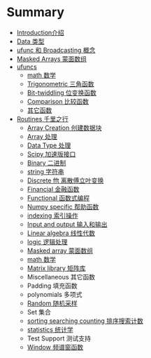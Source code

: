 # Summary

* [Introduction介绍](README.md)
* [Data 类型](chapter1.md)
* [ufunc 和 Broadcasting 概念](ufunc-broadcasting.md)
* [Masked Arrays 蒙面数组](masked-arrays.md)
* [ufuncs](ufuncs.md)
  * [math 数学](ufuncs/math.md)
  * [Trigonometric 三角函数](ufuncs/trigonometric.md)
  * [Bit-twiddling 位变换函数](ufuncs/bit-twiddling.md)
  * [Comparison 比较函数](ufuncs/comparison.md)
  * [其它函数](ufuncs/floating.md)
* [Routines 千里之行](routines.md)
  * [Array Creation 创建数据块](routines/array-creation.md)
  * [Array 处理](routines/array-manipulation.md)
  * [Data Type 处理](routines/data-type.md)
  * [Scipy 加速版接口](routines/scipy.md)
  * [Binary 二进制](routines/binary.md)
  * [string 字符串](routines/string.md)
  * [Discrete fft 离散傅立叶变换](routines/discrete-fft.md)
  * [Financial 金融函数](routines/financial.md)
  * [Functional 函数式编程](routines/functional.md)
  * [Numpy specific 帮助函数](routines/numpy-specific.md)
  * [indexing 索引操作](routines/indexing.md)
  * [Input and output 输入和输出](routines/input-and-output.md)
  * [Linear algebra 线性代数](routines/linear-algebra.md)
  * [logic 逻辑处理](routines/logic.md)
  * [Masked array 蒙面数组](routines/masked-array.md)
  * [math 数学](routines/math.md)
  * [Matrix library 矩阵库](routines/matrix-library.md)
  * Miscellaneous 其它函数
  * Padding 填充函数
  * polynomials 多项式
  * [Random 随机采样](routines/random.md)
  * Set 集合
  * [sorting searching counting 排序搜索计数](routines/sorting-searching-counting.md)
  * [statistics 统计学](routines/statistics.md)
  * Test Support 测试支持
  * [Window 频谱窗函数](routines/window.md)


